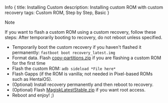 Info {
  title: Installing Custom
  description: Installing custom ROM with custom recovery
  tags: Custom ROM, Step by Step, Basic
}
> [!NOTE]
>If you want to flash a custom ROM using a custom recovery, follow these steps:<note>
<important>After temporarily booting to recovery, do not reboot unless specified.<important>
- Temporarily boot the custom recovery if you haven't flashed it permanently:
```fastboot boot recovery_latest.img```
- Format data.
<important>Flash [copy-partitions.zip](https://github.com/PrintHelloPeople/fogos_recovery/releases/download/Latest/copy-partitions-20220613-signed.zip) if you are flashing a custom ROM for the first time<important>
- Flash the custom ROM:
```adb sideload *File here*```
- Flash Gapps (if the ROM is vanilla; not needed in Pixel-based ROMs such as HentaiOS).
- (Optional) Install recovery permanently and then reboot to recovery.
- (Optional) Flash [MagiskLatestStable.zip](https://github.com/PrintHelloPeople/fogos_recovery/releases/download/Latest/MagiskLatestStable.zip) if you want root access.
- Reboot and enjoy! ;)
